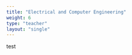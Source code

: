 ```yaml
---
title: "Electrical and Computer Engineering"
weight: 6
type: "teacher" 
layout: "single"
---
```


test

